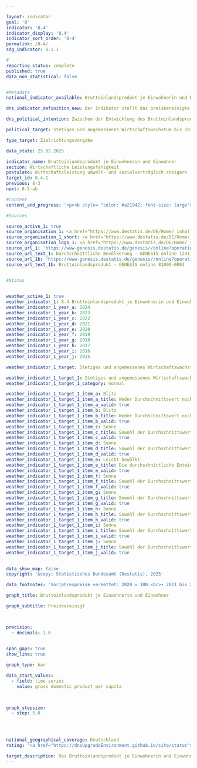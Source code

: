 ```yaml
---

layout: indicator        
goal: '8'        
indicator: '8.4'        
indicator_display: '8.4'        
indicator_sort_order: '8-4'        
permalink: /8-4/        
sdg_indicator: 8.1.1        

#
reporting_status: complete        
published: true        
data_non_statistical: false        


#Metadata        
national_indicator_available: Bruttoinlandsprodukt je Einwohnerin und Einwohner        

dns_indicator_definition_new: Der Indikator stellt das preisbereinigte Bruttoinlandsprodukt (BIP) je Einwohnerin bzw. Einwohner in Deutschland auf Basis des Jahres 2020&nbsp;(in 1&nbsp;000&nbsp;EUR) dar.        

dns_political_intention: Zwischen der Entwicklung des Bruttoinlandsprodukts (BIP) und den anderen Indikatoren der Nachhaltigkeitsstrategie gibt es vielfältige Beziehungen. So spielen soziale Faktoren wie die Bevölkerungsstruktur, das Arbeitskräfteangebot, das Bildungssystem sowie der soziale Zusammenhalt in der Gesellschaft eine wichtige Rolle für die internationale Wettbewerbsfähigkeit der Wirtschaft. Das BIP gilt als wichtiger Indikator für Konjunktur und Wachstum einer Volkswirtschaft.        

political_target: Stetiges und angemessenes Wirtschaftswachstum bis 2030        

type_target: Zielrichtungsvorgabe        

data_state: 25.02.2025        

indicator_name: Bruttoinlandsprodukt je Einwohnerin und Einwohner        
section: Wirtschaftliche Leistungsfähigkeit        
postulate: Wirtschaftsleistung umwelt- und sozialverträglich steigern        
target_id: 8.4.1        
previous: 8-3        
next: 8-5-ab        

#content         
content_and_progress: '<p><b style= "color: #a21942; font-size: large">8.4&nbsp;Bruttoinlandsprodukt je Einwohnerin und Einwohner</b><br><br><b>Inhalt und Entwicklung des Indikators</b><br><br>Der Indikator stellt das preisbereinigte Bruttoinlandsprodukt (BIP) je Einwohnerin und Einwohner dar. Im Jahr 2024&nbsp;betrug es 42&nbsp;583&nbsp;Euro pro Kopf und lag damit 0,5&nbsp;% unter dem Vorjahreswert. Zwischen 1991&nbsp;und 2024&nbsp;stieg das preisbereinigte BIP pro Kopf insgesamt um 40,0&nbsp;%. Im Jahr 2020&nbsp;führte die COVID-19-Pandemie zu einem Rückgang des preisbereinigten BIP pro Kopf um 4,2&nbsp;%. Einen noch stärkeren Einbruch gab es nur 2009&nbsp;infolge der globalen Finanz- und Wirtschaftskrise mit einem Minus von 5,2&nbsp;%. Mangels einer einheitlichen Definition für ein angemessenes und stetiges Wirtschaftswachstum kann lediglich die durchschnittliche jährliche Veränderung der letzten fünf Jahre als Referenz herangezogen werden. Diese lag bei 0,3&nbsp;% und weist somit auf eine längerfristig negative Entwicklung des Indikators hin. Auf Ebene der Bundesländer zeigte sich 2024&nbsp;folgendes Bild: Sachsen-Anhalt verzeichnete mit 28&nbsp;895&nbsp;Euro das niedrigste, Hamburg mit 66&nbsp;860&nbsp;Euro das höchste reale BIP je Einwohnerin und Einwohner.<br><br><b>Hintergrund zur Berechnung</b><br><br>Das BIP erfasst die gesamte Wirtschaftsleistung, die in einer Berichtsperiode im Inland erbracht wird. Berücksichtigt werden dabei sowohl auf Märkten gehandelte als auch staatlich bereitgestellte Waren und Dienstleistungen. Als Einwohnerinnen und Einwohner gelten alle Personen, die ihren ständigen Wohnsitz in Deutschland haben. Grundlage der Berechnungen ist das Europäische System Volkswirtschaftlicher Gesamtrechnungen (ESVG), das die Konzepte und Methoden der Volkswirtschaftlichen Gesamtrechnungen (VGR) verbindlich festlegt. Die VGR sind ein Gesamtrechensystem, das das wirtschaftliche Geschehen in einem bestimmten Zeitraum abbildet. Die Ergebnisse werden in einem geschlossenen Kontensystems konsistent ermittelt und in Tabellenform dargestellt. Das BIP ist die zentrale Kennzahl der VGR. Die Anzahl der Einwohnerinnen und Einwohner, die für die Berechnung des Indikators verwendet werden, sind die auf den Zensus 2011&nbsp;zurückgerechneten und fortgeschriebenen durchschnittlichen Bevölkerungszahlen des Statistischen Bundesamtes.<br><br><b>Grenzen des BIP</b><br><br>Das BIP ist in erster Linie ein Produktions- und Einkommensindikator. Für eine umfassende Wohlfahrtsmessung sind ergänzende Indikatoren notwendig, etwa aus den Umweltökonomischen Gesamtrechnungen (UGR), die Wechselwirkungen zwischen Wirtschaft und Umwelt abbilden. Als einzelne Zahl erlaubt das BIP naturgemäß keine Aussagen über die Verteilung von Einkommen und Vermögen auf verschiedene Bevölkerungsgruppen. Veränderungen von Bestandsgrößen werden&nbsp;–&nbsp;mit Ausnahme des Kapitalstocks, der über Investitionen und Abschreibungen erfasst wird&nbsp;–&nbsp;im BIP nicht erfasst. Zentrale wirtschaftliche Größen wie Bestände und Qualitäten des Humankapitals (etwa Bildung, Gesundheit), des Sozialkapitals (etwa Sicherheit, Integration) und des Naturkapitals (etwa Ressourcen, Ökosysteme) bleiben ebenfalls im BIP unberücksichtigt. Aussagen darüber, ob das BIP-Wachstum zur Kapitalerhaltung im umfassenden Sinn beigetragen hat, sind daher nicht möglich. Entsprechend lassen sich aus dem BIP keine direkten Rückschlüsse auf die Nachhaltigkeit des Wirtschaftswachstums ziehen.</p>'                

#Sources        

source_active_1: true
source_organisation_1: <a href="https://www.destatis.de/DE/Home/_inhalt.html" target="_blank">Statistisches Bundesamt</a>
source_organisation_1_short: <a href="https://www.destatis.de/DE/Home/_inhalt.html" target="_blank">Statistisches Bundesamt</a>
source_organisation_logo_1: <a href="https://www.destatis.de/DE/Home/_inhalt.html" target="_blank"><img src="https://dnsTestEnvironment.github.io/dns-indicators/public/OrgImgDe/destatis.png" alt="Statistisches Bundesamt" title=" Klicken Sie hier um zur Homepage der Organisation Statistisches Bundesamt zu gelangen." style="height:60px; width:148px; border:transparent"/></a>
source_url_1: 'https://www-genesis.destatis.de/genesis//online?operation=table&code=12411-0041&bypass=true&levelindex=1&levelid=1660802268437&language=de'
source_url_text_1: Durchschnittliche Bevölkerung – GENESIS online 12411-0041
source_url_1b: 'https://www-genesis.destatis.de/genesis//online?operation=table&code=81000-0001&bypass=true&levelindex=0&levelid=1660822010108&language=de'
source_url_text_1b: Bruttoinlandsprodukt – GENESIS online 81000-0001
        

#Status        


weather_active_1: true
weather_indicator_1: 8.4 Bruttoinlandsprodukt je Einwohnerin und Einwohner
weather_indicator_1_year_a: 2024
weather_indicator_1_year_b: 2023
weather_indicator_1_year_c: 2022
weather_indicator_1_year_d: 2021
weather_indicator_1_year_e: 2020
weather_indicator_1_year_f: 2019
weather_indicator_1_year_g: 2018
weather_indicator_1_year_h: 2017
weather_indicator_1_year_i: 2016
weather_indicator_1_year_j: 2015

weather_indicator_1_target: Stetiges und angemessenes Wirtschaftswachstum bis 2030

weather_indicator_1_target_1: Stetiges und angemessenes Wirtschaftswachstum bis 2030
weather_indicator_1_target_1_category: normal

weather_indicator_1_target_1_item_a: Blitz
weather_indicator_1_target_1_item_a_title: Weder Durchschnittswert noch die vorherige Veränderung deuten in 2024 in die richtige Richtung.
weather_indicator_1_target_1_item_a_valid: true
weather_indicator_1_target_1_item_b: Blitz
weather_indicator_1_target_1_item_b_title: Weder Durchschnittswert noch die vorherige Veränderung deuten in 2023 in die richtige Richtung.
weather_indicator_1_target_1_item_b_valid: true
weather_indicator_1_target_1_item_c: Sonne
weather_indicator_1_target_1_item_c_title: Sowohl der Durchschnittswert als auch die vorangegangene jährliche Veränderung deuteten in 2022 in die richtige Richtung.
weather_indicator_1_target_1_item_c_valid: true
weather_indicator_1_target_1_item_d: Sonne
weather_indicator_1_target_1_item_d_title: Sowohl der Durchschnittswert als auch die vorangegangene jährliche Veränderung deuteten in 2021 in die richtige Richtung.
weather_indicator_1_target_1_item_d_valid: true
weather_indicator_1_target_1_item_e: Leicht bewölkt
weather_indicator_1_target_1_item_e_title: Die durchschnittliche Entwicklung zielte in 2020 in die richtige Richtung, im vorangegangenen Jahr ergab sich jedoch eine Entwicklung in die falsche Richtung oder gar keine Veränderung.
weather_indicator_1_target_1_item_e_valid: true
weather_indicator_1_target_1_item_f: Sonne
weather_indicator_1_target_1_item_f_title: Sowohl der Durchschnittswert als auch die vorangegangene jährliche Veränderung deuteten in 2019 in die richtige Richtung.
weather_indicator_1_target_1_item_f_valid: true
weather_indicator_1_target_1_item_g: Sonne
weather_indicator_1_target_1_item_g_title: Sowohl der Durchschnittswert als auch die vorangegangene jährliche Veränderung deuteten in 2018 in die richtige Richtung.
weather_indicator_1_target_1_item_g_valid: true
weather_indicator_1_target_1_item_h: Sonne
weather_indicator_1_target_1_item_h_title: Sowohl der Durchschnittswert als auch die vorangegangene jährliche Veränderung deuteten in 2017 in die richtige Richtung.
weather_indicator_1_target_1_item_h_valid: true
weather_indicator_1_target_1_item_i: Sonne
weather_indicator_1_target_1_item_i_title: Sowohl der Durchschnittswert als auch die vorangegangene jährliche Veränderung deuteten in 2016 in die richtige Richtung.
weather_indicator_1_target_1_item_i_valid: true
weather_indicator_1_target_1_item_j: Sonne
weather_indicator_1_target_1_item_j_title: Sowohl der Durchschnittswert als auch die vorangegangene jährliche Veränderung deuteten in 2015 in die richtige Richtung.
weather_indicator_1_target_1_item_j_valid: true        
        

data_show_map: false        
copyright: '&copy; Statistisches Bundesamt (Destatis), 2025'        

data_footnotes: 'Vorjahrespreise verkettet: 2020 = 100.<br>• 2021 bis 2024 vorläufige Daten.'        

graph_title: Bruttoinlandsprodukt je Einwohnerin und Einwohner        

graph_subtitle: Preisbereinigt        

        

precision: 
  - decimals: 1.0
            

span_gaps: true        
show_line: true        

graph_type: bar                

data_start_values: 
  - field: time series
    value: gross domestic product per capita        

        

graph_stepsize: 
  - step: 5.0
            

                        

national_geographical_coverage: Deutschland                
rating: '<a href="https://dnsUpgradeEnvironment.github.io/site/status"><img src="https://sdg-indikatoren.de/public/Wettersymbole/Blitz.png" title="Weder Durchschnittswert noch die vorherige Veränderung deuten in 2024 in die richtige Richtung." alt="Wettersymbol Blitz"/></a>'        

target_description: Das Bruttoinlandsprodukt je Einwohnerin und Einwohner soll gesteigert werden.<br><br>• Ausgehend von der Zielformulierung wird der Indikator 8.4 für das Jahr 2024 mit <b>Gewitter</b> bewertet, da sich der Wert sowohl von 2023 auf 2024 als auch im Durchschnitt der Jahre 2019 bis 2024 verringert hat.        
---
```


